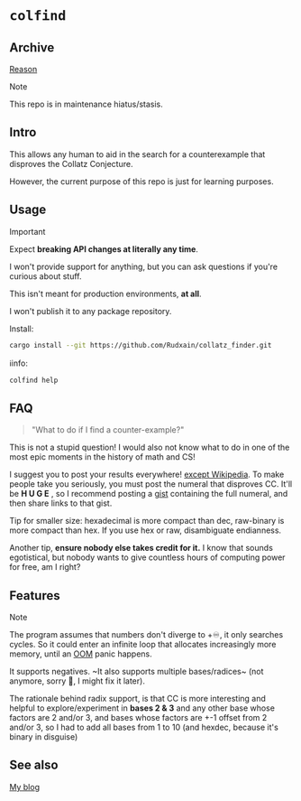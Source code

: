 # `colfind`

## Archive
[Reason](https://youtube.com/watch?v=jlh21U2texo&lc=UgzLFcfKTav59WvOB0Z4AaABAg)

> [!note]
> This repo is in maintenance hiatus/stasis.

## Intro
This allows any human to aid in the search for a counterexample that disproves the Collatz Conjecture.

However, the current purpose of this repo is just for learning purposes.

## Usage
> [!important]
> Expect **breaking API changes at literally any time**.
> 
> I won't provide support for anything, but you can ask questions if you're curious about stuff.
> 
> This isn't meant for production environments, **at all**.
> 
> I won't publish it to any package repository.

Install:
```sh
cargo install --git https://github.com/Rudxain/collatz_finder.git
```

ℹinfo:
```sh
colfind help
```

## FAQ

> "What to do if I find a counter-example?"

This is not a stupid question! I would also not know what to do in one of the most epic moments in the history of math and CS!

I suggest you to post your results everywhere! [except Wikipedia](https://en.wikipedia.org/wiki/Wikipedia:No_original_research). To make people take you seriously, you must post the numeral that disproves CC. It'll be  **H U G E** ,  so I recommend posting a [gist](https://gist.github.com) containing the full numeral, and then share links to that gist.

Tip for smaller size: hexadecimal is more compact than dec, raw-binary is more compact than hex. If you use hex or raw, disambiguate endianness.

Another tip, **ensure nobody else takes credit for it.** I know that sounds egotistical, but nobody wants to give countless hours of computing power for free, am I right?

## Features
> [!note]
> The program assumes that numbers don't diverge to +♾️, it only searches cycles. So it could enter an infinite loop that allocates increasingly more memory, until an [OOM](https://en.wikipedia.org/wiki/Out_of_memory) panic happens.

It supports negatives. ~It also supports multiple bases/radices~ (not anymore, sorry 🙁, I might fix it later).

The rationale behind radix support, is that CC is more interesting and helpful to explore/experiment in **bases 2 & 3** and any other base whose factors are 2 and/or 3, and bases whose factors are +-1 offset from 2 and/or 3, so I had to add all bases from 1 to 10 (and hexdec, because it's binary in disguise)

## See also
[My blog](https://rudxain.github.io/blog/post/Collatz)

